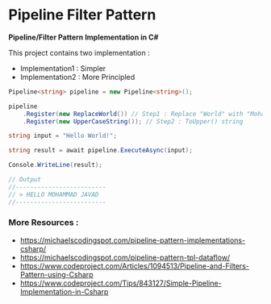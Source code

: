 # Pipeline Filter Pattern

**Pipeline/Filter Pattern Implementation in C#**

This project contains two implementation :

- Implementation1 : Simpler
- Implementation2 : More Principled

```csharp
Pipeline<string> pipeline = new Pipeline<string>();

pipeline
    .Register(new ReplaceWorld()) // Step1 : Replace "World" with "Mohammad Javad"
    .Register(new UpperCaseString()); // Step2 : ToUpper() string

string input = "Hello World!";

string result = await pipeline.ExecuteAsync(input);

Console.WriteLine(result);

// Output
//-------------------------
// > HELLO MOHAMMAD JAVAD
//-------------------------
```

### More Resources :
- https://michaelscodingspot.com/pipeline-pattern-implementations-csharp/
- https://michaelscodingspot.com/pipeline-pattern-tpl-dataflow/
- https://www.codeproject.com/Articles/1094513/Pipeline-and-Filters-Pattern-using-Csharp
- https://www.codeproject.com/Tips/843127/Simple-Pipeline-Implementation-in-Csharp

